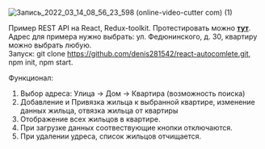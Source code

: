 ![Запись_2022_03_14_08_56_23_598 (online-video-cutter com) (1)](https://user-images.githubusercontent.com/47778499/158115542-2e4f1a42-0ba4-41c6-be81-4748b2eb6757.gif)

Пример REST API на React, Redux-toolkit. 
Протестировать можно <strong><a href="https://dispex.web.app/" target="_blank">тут</a></strong>.</br>
Адрес для примера нужно выбрать: ул. Федюнинского, д. 30, квартиру можно выбрать любую.</br>
Запуск: git clone https://github.com/denis281542/react-autocomlete.git, npm init, npm start.</br>

Функционал:
1. Выбор адреса: Улица -> Дом -> Квартира (возможность поиска)
2. Добавление и Привязка жильца к выбранной квартире, изменение данных жильца, отвязка жильца от квартиры
3. Отображение всех жильцов в квартире.
4. При загрузке данных соотвествующие кнопки отключаются.
5. При удалении удреса, список жильцов отчищается.

